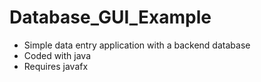 # Database_GUI_Example
- Simple data entry application with a backend database
- Coded with java
- Requires javafx
